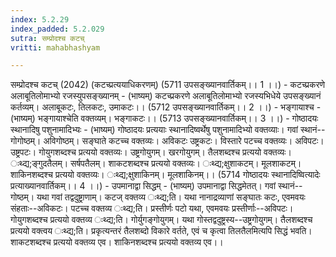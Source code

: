 ```yaml
---
index: 5.2.29
index_padded: 5.2.029
sutra: सम्प्रोदश्च कटच्
vritti: mahabhashyam

---
```

 सम्प्रोदश्च कटच् (2042) (कटच्प्रत्ययाधिकरणम्) (5711 उपसङ्ख्यानवार्तिकम्।। 1 ।।) - कटच्प्रकरणे अलाबूतिलोमाभ्यो रजस्युपसङ्ख्यानम् - (भाष्यम्) कटच्प्रकरणे अलाबूतिलोमाभ्यो रजस्यभिधेये उपसङ्ख्यानं कर्तव्यम्। अलाबूकटः, तिलकटः, उमाकटः।। (5712 उपसङ्ख्यानवार्तिकम्।। 2 ।।) - भङ्गायाश्च - (भाष्यम्) भङ्गायाश्चेति वक्तव्यम्। भङ्गाकटः।। (5713 उपसङ्ख्यानवार्तिकम्।। 3 ।।) - गोष्ठादयः स्थानादिषु पशुनामादिभ्यः - (भाष्यम्) गोष्ठादयः प्रत्ययाः स्थानादिष्वर्थेषु पशुनामादिभ्यो वक्तव्याः। गवां स्थानं--गोगोष्ठम्। अविगोष्ठम्। सङ्घाते कटच्च वक्तव्यः। अविकटः उष्ट्रकटः। विस्तारे पटच्च वक्तव्यः। अविपटः। उष्ट्रपटः। गोयुगशब्दश्च प्रत्ययो वक्तव्यः। उष्ट्रगोयुगम्। खरगोयुगम्। तैलशब्दश्च प्रत्ययो वक्तव्यः। ःथ्द्य;ङ्गुदतैलम्। सर्षपतैलम्। शाकटशब्दश्च प्रत्ययो वक्तव्यः। ःथ्द्य;क्षुशाकटम्। मूलशाकटम्। शाकिनशब्दश्च प्रत्ययो वक्तव्यः। ःथ्द्य;क्षुशाकिनम्। मूलशाकिनम्।। (5714 गोष्ठादयः स्थानादिष्वित्यादेः प्रत्याख्यानवार्तिकम्।। 4 ।।) - उपमानाद्वा सिद्धम् - (भाष्यम्) उपमानाद्वा सिद्धमेतत्। गवां स्थानं--गोष्ठम्। यथा गवां तद्वदुष्ट्राणाम्। कटज् वक्तव्य ःथ्द्य;ति। यथा नानाद्रव्याणां सङ्घातः कटः, एवमवयः संहताः--अविकटः। पटच्च वक्तव्य ःथ्द्य;ति। प्रस्तीर्णः पटो यथा, एवमवयः प्रस्तीर्णाः--अविपटः। गोयुगशब्दश्च प्रत्ययो वक्तव्य ःथ्द्य;ति। गोर्युगङ्गोयुगम्। यथा गोस्तद्वदुष्ट्रस्य--उष्ट्रगोयुगम्। तैलशब्दश्च प्रत्ययो वक्त्वय ःथ्द्य;ति। प्रकृत्यन्तरं तैलशब्दो विकारे वर्तते, एवं च कृत्वा तिलतैलमित्यपि सिद्धं भवति। शाकटशब्दश्च प्रत्ययो वक्तव्य एव। शाकिनशब्दश्च प्रत्ययो वक्तव्य एव।। 